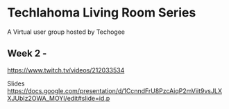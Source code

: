 # Techlahoma Living Room Series
A Virtual user group hosted by Techogee
## Week 2 - 
https://www.twitch.tv/videos/212033534

Slides
https://docs.google.com/presentation/d/1CcnndFrU8PzcAiqP2mViit9vsJLXXJUbIz2OWA_MOYI/edit#slide=id.p
